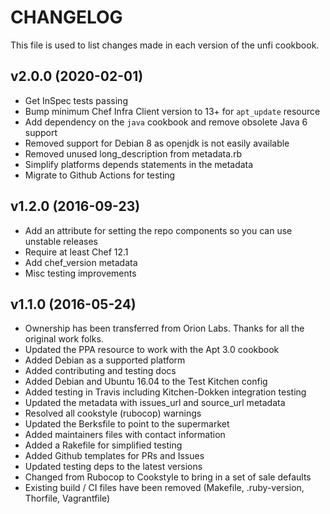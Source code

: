 # CHANGELOG

This file is used to list changes made in each version of the unfi cookbook.

## v2.0.0 (2020-02-01)

* Get InSpec tests passing
* Bump minimum Chef Infra Client version to 13+ for `apt_update` resource
* Add dependency on the `java` cookbook and remove obsolete Java 6 support
* Removed support for Debian 8 as openjdk is not easily available
* Removed unused long_description from metadata.rb
* Simplify platforms depends statements in the metadata
* Migrate to Github Actions for testing

## v1.2.0 (2016-09-23)

* Add an attribute for setting the repo components so you can use unstable releases
* Require at least Chef 12.1
* Add chef_version metadata
* Misc testing improvements

## v1.1.0 (2016-05-24)

* Ownership has been transferred from Orion Labs. Thanks for all the original work folks.
* Updated the PPA resource to work with the Apt 3.0 cookbook
* Added Debian as a supported platform
* Added contributing and testing docs
* Added Debian and Ubuntu 16.04 to the Test Kitchen config
* Added testing in Travis including Kitchen-Dokken integration testing
* Updated the metadata with issues_url and source_url metadata
* Resolved all cookstyle (rubocop) warnings
* Updated the Berksfile to point to the supermarket
* Added maintainers files with contact information
* Added a Rakefile for simplified testing
* Added Github templates for PRs and Issues
* Updated testing deps to the latest versions
* Changed from Rubocop to Cookstyle to bring in a set of sale defaults
* Existing build / CI files have been removed (Makefile, .ruby-version, Thorfile, Vagrantfile)
